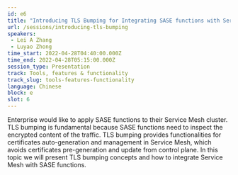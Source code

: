 ```yaml
---
id: e6
title: "Introducing TLS Bumping for Integrating SASE functions with Service Mesh"
url: /sessions/introducing-tls-bumping
speakers:
 - Lei A Zhang
 - Luyao Zhong
time_start: 2022-04-28T04:40:00.000Z
time_end: 2022-04-28T05:15:00.000Z
session_type: Presentation
track: Tools, features & functionality
track_slug: tools-features-functionality
language: Chinese
block: e
slot: 6
---
```


Enterprise would like to apply SASE functions to their Service Mesh cluster. TLS bumping is fundamental because SASE functions need to inspect the encrypted content of the traffic. TLS bumping provides functionalities for certificates auto-generation and management in Service Mesh, which avoids certificates pre-generation and update from control plane. In this topic we will present TLS bumping concepts and how to integrate Service Mesh with SASE functions.